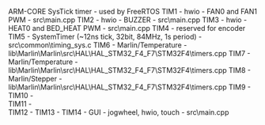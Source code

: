 ARM-CORE SysTick timer - used by FreeRTOS
TIM1 - hwio - FAN0 and FAN1 PWM                             - src\main.cpp
TIM2 - hwio - BUZZER                                        - src\main.cpp
TIM3 - hwio - HEAT0 and BED_HEAT PWM                        - src\main.cpp
TIM4 - reserved for encoder
TIM5 - SystemTimer (~12ns tick, 32bit, 84MHz, 1s period)    - src\common\timing_sys.c
TIM6 - Marlin/Temperature                                   - lib\Marlin\Marlin\src\HAL\HAL_STM32_F4_F7\STM32F4\timers.cpp
TIM7 - Marlin/Temperature                                   - lib\Marlin\Marlin\src\HAL\HAL_STM32_F4_F7\STM32F4\timers.cpp
TIM8 - Marlin/Stepper                                       - lib\Marlin\Marlin\src\HAL\HAL_STM32_F4_F7\STM32F4\timers.cpp
TIM9 -
TIM10 -  
TIM11 -  
TIM12 -
TIM13 -
TIM14 - GUI - jogwheel, hwio, touch                         - src\main.cpp
